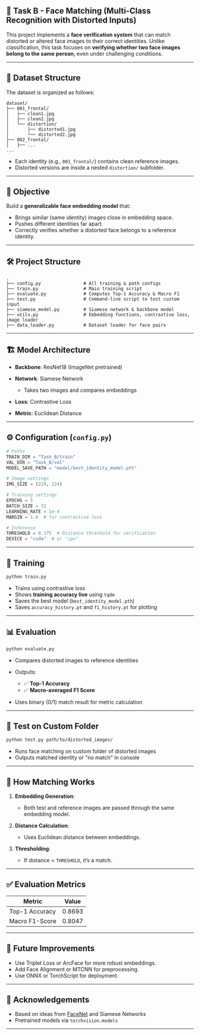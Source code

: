 ## 🧠 Task B - Face Matching (Multi-Class Recognition with Distorted Inputs)

This project implements a **face verification system** that can match distorted or altered face images to their correct identities. Unlike classification, this task focuses on **verifying whether two face images belong to the same person**, even under challenging conditions.

---

## 📁 Dataset Structure

The dataset is organized as follows:

```
dataset/
├── 001_frontal/
│   ├── clean1.jpg
│   ├── clean2.jpg
│   └── distortion/
│       ├── distorted1.jpg
│       └── distorted2.jpg
├── 002_frontal/
│   ├── ...
...
```

* Each identity (e.g., `001_frontal/`) contains clean reference images.
* Distorted versions are inside a nested `distortion/` subfolder.

---

## 🎯 Objective

Build a **generalizable face embedding model** that:

* Brings similar (same identity) images close in embedding space.
* Pushes different identities far apart.
* Correctly verifies whether a distorted face belongs to a reference identity.

---

## 🛠️ Project Structure

```
.
├── config.py                # All training & path configs
├── train.py                 # Main training script
├── evaluate.py              # Computes Top-1 Accuracy & Macro F1
├── test.py                  # Command-line script to test custom input
├── siamese_model.py         # Siamese network & backbone model
├── utils.py                 # Embedding functions, contrastive loss, image loader
├── data_loader.py           # Dataset loader for face pairs
```

---

## 🏗️ Model Architecture

* **Backbone**: ResNet18 (ImageNet pretrained)
* **Network**: Siamese Network

  * Takes two images and compares embeddings
* **Loss**: Contrastive Loss
* **Metric**: Euclidean Distance

---

## ⚙️ Configuration (`config.py`)

```python
# Paths
TRAIN_DIR = "Task_B/train"
VAL_DIR = "Task_B/val"
MODEL_SAVE_PATH = "model/best_identity_model.pth"

# Image settings
IMG_SIZE = (224, 224)

# Training settings
EPOCHS = 5
BATCH_SIZE = 32
LEARNING_RATE = 1e-4
MARGIN = 1.0  # for contrastive loss

# Inference
THRESHOLD = 0.375  # Distance threshold for verification
DEVICE = "cuda"  # or "cpu"
```

---

## 🚀 Training

```bash
python train.py
```

* Trains using contrastive loss
* Shows **training accuracy live** using `tqdm`
* Saves the best model (`best_identity_model.pth`)
* Saves `accuracy_history.pt` and `f1_history.pt` for plotting

---

## 📊 Evaluation

```bash
python evaluate.py
```

* Compares distorted images to reference identities
* Outputs:

  * ✅ **Top-1 Accuracy**
  * ✅ **Macro-averaged F1 Score**
* Uses binary (0/1) match result for metric calculation

---

## 🧪 Test on Custom Folder

```bash
python test.py path/to/distorted_images/
```

* Runs face matching on custom folder of distorted images
* Outputs matched identity or "no match" in console

---

## 🧠 How Matching Works

1. **Embedding Generation**:

   * Both test and reference images are passed through the same embedding model.
2. **Distance Calculation**:

   * Uses Euclidean distance between embeddings.
3. **Thresholding**:

   * If distance < `THRESHOLD`, it’s a match.

---

## ✅ Evaluation Metrics

| Metric         | Value  |
| -------------- | ------ |
| Top-1 Accuracy | 0.8693 |
| Macro F1-Score | 0.8047 |

---

## 🏁 Future Improvements

* Use Triplet Loss or ArcFace for more robust embeddings.
* Add Face Alignment or MTCNN for preprocessing.
* Use ONNX or TorchScript for deployment.

---

## 🙌 Acknowledgements

* Based on ideas from [FaceNet](https://arxiv.org/abs/1503.03832) and Siamese Networks
* Pretrained models via `torchvision.models`

---